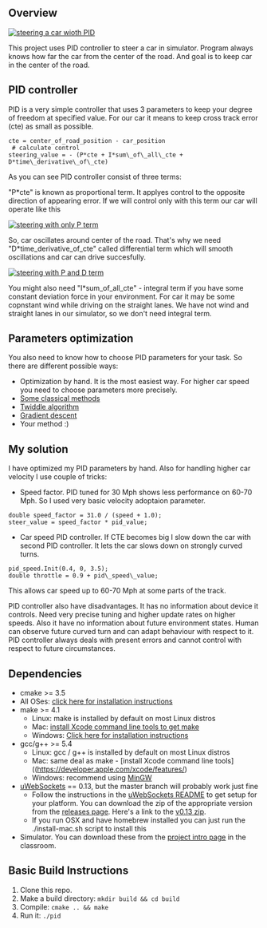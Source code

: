 ## Overview

[![steering a car wioth PID](http://img.youtube.com/vi/HIDspIf4IXY/0.jpg)](https://www.youtube.com/watch?v=HIDspIf4IXY)

This project uses PID controller to steer a car in simulator. Program always knows how far the car from the center of the road. And goal is to keep car in the center of the road.

## PID controller

PID is a very simple controller that uses 3 parameters to keep your degree of freedom at specified value. For our car it means to keep
cross track error (cte) as small as possible.

```
cte = center_of_road_position - car_position
 # calculate control
steering_value = - (P*cte + I*sum\_of\_all\_cte + D*time\_derivative\_of\_cte)
```

As you can see PID controller consist of three terms:

"P*cte" is known as proportional term. It applyes control to the opposite direction of appearing error. If we will control only with this term our car will operate like this

[![steering with only P term](http://img.youtube.com/vi/U_g_2mFFd-4/0.jpg)](https://www.youtube.com/watch?v=U_g_2mFFd-4)

So, car oscillates around center of the road. That's why we need "D*time\_derivative\_of\_cte" called differential term which will smooth oscillations and car can drive succesfully.

[![steering with P and D term](http://img.youtube.com/vi/YLinnu6SzOI/0.jpg)](https://www.youtube.com/watch?v=YLinnu6SzOI)

You might also need "I*sum\_of\_all\_cte" - integral term if you have some constant deviation force in your environment. For car it may be some copnstant wind while driving on the straight lanes.
We have not wind and straight lanes in our simulator, so we don't need integral term.

## Parameters optimization

You also need to know how to choose PID parameters for your task. So there are different possible ways:

* Optimization by hand. It is the most easiest way. For higher car speed you need to choose parameters more precisely.
* [Some classical methods](https://en.wikipedia.org/wiki/PID_controller#Overview_of_methods)
* [Twiddle algorithm](https://martin-thoma.com/twiddle/)
* [Gradient descent](https://en.wikipedia.org/wiki/Gradient_descent)
* Your method :)

## My solution

I have optimized my PID parameters by hand. Also for handling higher car velocity I use couple of tricks:

* Speed factor. PID tuned for 30 Mph shows less performance on 60-70 Mph. So I used very basic velocity adoptaion parameter.

```
double speed_factor = 31.0 / (speed + 1.0);
steer_value = speed_factor * pid_value;
```

* Car speed PID controller. If CTE becomes big I slow down the car with second PID controller. It lets the car slows down on strongly curved turns.

```
pid_speed.Init(0.4, 0, 3.5);
double throttle = 0.9 + pid\_speed\_value;
```

This allows car speed up to 60-70 Mph at some parts of the track.

PID controller also have disadvantages. It has no information about device it controls. Need very precise tuning and higher update rates on higher speeds.
Also it have no information about future environment states. Human can observe future curved turn and can adapt behaviour with respect to it. PID controller
always deals with present errors and cannot control with respect to future circumstances.

## Dependencies

* cmake >= 3.5
 * All OSes: [click here for installation instructions](https://cmake.org/install/)
* make >= 4.1
  * Linux: make is installed by default on most Linux distros
  * Mac: [install Xcode command line tools to get make](https://developer.apple.com/xcode/features/)
  * Windows: [Click here for installation instructions](http://gnuwin32.sourceforge.net/packages/make.htm)
* gcc/g++ >= 5.4
  * Linux: gcc / g++ is installed by default on most Linux distros
  * Mac: same deal as make - [install Xcode command line tools]((https://developer.apple.com/xcode/features/)
  * Windows: recommend using [MinGW](http://www.mingw.org/)
* [uWebSockets](https://github.com/uWebSockets/uWebSockets) == 0.13, but the master branch will probably work just fine
  * Follow the instructions in the [uWebSockets README](https://github.com/uWebSockets/uWebSockets/blob/master/README.md) to get setup for your platform. You can download the zip of the appropriate version from the [releases page](https://github.com/uWebSockets/uWebSockets/releases). Here's a link to the [v0.13 zip](https://github.com/uWebSockets/uWebSockets/archive/v0.13.0.zip).
  * If you run OSX and have homebrew installed you can just run the ./install-mac.sh script to install this
* Simulator. You can download these from the [project intro page](https://github.com/udacity/CarND-PID-Control-Project/releases) in the classroom.

## Basic Build Instructions

1. Clone this repo.
2. Make a build directory: `mkdir build && cd build`
3. Compile: `cmake .. && make`
4. Run it: `./pid`

